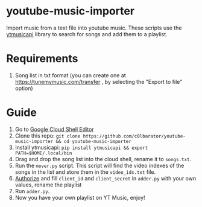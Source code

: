 # youtube-music-importer
Import music from a text file into youtube music. These scripts use the [ytmusicapi](https://github.com/sigma67/ytmusicapi) library to search for songs and add them to a playlist.
# Requirements
1. Song list in txt format (you can create one at https://tunemymusic.com/transfer , by selecting the "Export to file" option)
# Guide
1. Go to [Google Cloud Shell Editor](https://shell.cloud.google.com/?fromcloudshell=true&show=ide)
2. Clone this repo: `git clone https://github.com/c0lbarator/youtube-music-importer && cd youtube-music-importer`
3. Install ytmusicapi: `pip install ytmusicapi && export PATH=$HOME/.local/bin`
4. Drag and drop the song list into the cloud shell, rename it to `songs.txt`.
5. Run the `mover.py` script. This script will find the video indexes of the songs in the list and store them in the `video_ids.txt` file.
6. [Authorize](https://ytmusicapi.readthedocs.io/en/stable/setup/oauth.html) and fill `client_id` and `client_secret` in `adder.py` with your own values, rename the playlist
7. Run `adder.py`.
8. Now you have your own playlist on YT Music, enjoy!
